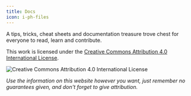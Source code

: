 ```yaml
---
title: Docs
icon: i-ph-files
---
```


A tips, tricks, cheat sheets and documentation treasure trove chest for everyone to read, learn and contribute.

This work is licensed under the [Creative Commons Attribution 4.0 International License](https://creativecommons.org/licenses/by-sa/4.0/).

![Creative Commons Attribution 4.0 International License](/images/cc-by-sa.svg)

_Use the information on this website however you want, just remember no guarantees given, and don't forget to give attribution._
